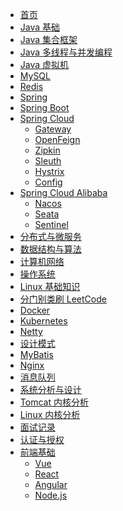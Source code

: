 * [首页](Home)
* [Java 基础]()
* [Java 集合框架]()
* [Java 多线程与并发编程]()
* [Java 虚拟机]()
* [MySQL]()
* [Redis]()
* [Spring]()
* [Spring Boot]()
* [Spring Cloud]()
  * [Gateway]()
  * [OpenFeign]()
  * [Zipkin]()
  * [Sleuth]()
  * [Hystrix]()
  * [Config]()
* [Spring Cloud Alibaba]()
  * [Nacos]()
  * [Seata]()
  * [Sentinel]()
* [分布式与微服务]()
* [数据结构与算法]()
* [计算机网络]()
* [操作系统]()
* [Linux 基础知识]()
* [分门别类刷 LeetCode]()
* [Docker]()
* [Kubernetes]()
* [Netty]()
* [设计模式]()
* [MyBatis]()
* [Nginx]()
* [消息队列]()
* [系统分析与设计]()
* [Tomcat 内核分析]()
* [Linux 内核分析]()
* [面试记录]()
* [认证与授权]()
* [前端基础]()
  * [Vue]()
  * [React]()
  * [Angular]()
  * [Node.js]()
